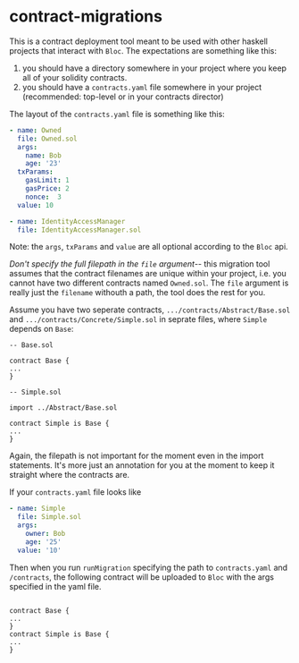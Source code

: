 # contract-migrations

This is a contract deployment tool meant to be used with other haskell projects that interact with `Bloc`.
The expectations are something like this:

1. you should have a directory somewhere in your project where you keep all of your solidity contracts.
2. you should have a `contracts.yaml` file somewhere in your project (recommended: top-level or in your contracts director)

The layout of the `contracts.yaml` file is something like this:
```yaml
- name: Owned
  file: Owned.sol
  args:
    name: Bob
    age: '23'
  txParams:
    gasLimit: 1
    gasPrice: 2
    nonce:  3
  value: 10

- name: IdentityAccessManager
  file: IdentityAccessManager.sol
```

Note: the `args`, `txParams` and `value` are all optional according to the `Bloc` api. 

*Don't specify the full filepath in the `file` argument*-- this migration tool assumes that the contract
filenames are unique within your project, i.e. you cannot have two different contracts named `Owned.sol`. The
`file` argument is really just the `filename` withouth a path, the tool does the rest for you.

Assume you have two seperate contracts, `.../contracts/Abstract/Base.sol` and `.../contracts/Concrete/Simple.sol` in seprate files, where `Simple` depends on `Base`:

```solidity
-- Base.sol

contract Base {
...
}
```

```solidity
-- Simple.sol

import ../Abstract/Base.sol

contract Simple is Base {
...
}
```
Again, the filepath is not important for the moment even in the import statements. It's more just an annotation for you at the moment to keep it straight where the contracts are.

If your `contracts.yaml` file looks like

```yaml
- name: Simple
  file: Simple.sol
  args:
    owner: Bob
    age: '25'
  value: '10'
```

Then when you run `runMigration` specifying the path to `contracts.yaml` and `/contracts`, the following contract will be
uploaded to `Bloc` with the args specified in the yaml file.

```solidity

contract Base {
...
}
contract Simple is Base {
...
}
```
